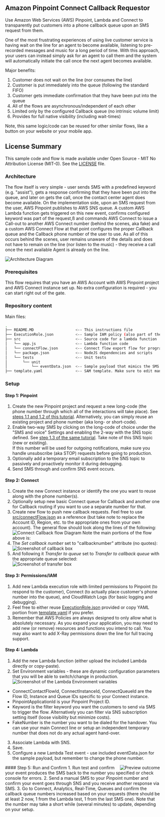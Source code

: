## Amazon Pinpoint Connect Callback Requestor
Use Amazon Web Services (AWS) Pinpoint, Lambda and Connect to transparently put customers into a phone callback queue upon an SMS request from them.

One of the most frustrating experiences of using live customer service is having wait on the line for an agent to become available, listening to pre-recorded messages and music for a long period of time. With this approach, your users can instead simply ask for an agent to call them and the system will automatically initiate the call once the next agent becomes available.

Major benefits:
1. Customer does not wait on the line (nor consumes the line)
2. Customer is put immediately into the queue (following the standard FIFO)
3. Customer gets immediate confirmation that they have been put into the queue
4. All of the flows are asynchronous/independent of each other
5. Limited only by the configured Callback queue (no intrinsic volume limit)
6. Provides for full native visibility (including wait-times)

Note, this same logic/code can be reused for other similar flows, like a button on your website or your mobile app.

## License Summary
This sample code and flow is made available under Open Source - MIT No Attribution License (MIT-0). See the [LICENSE](/LICENSE) file.

### Architecture
The flow itself is very simple - user sends SMS with a predefined keyword (e.g. "assist"), gets a response confirming that they have been put into the queue, and later on gets the call, once the contact center agent does become available. 
On the implementation side, upon an SMS request from the user, AWS Pinpoint publishes to AWS SNS queue. A custom AWS Lambda function gets triggered on this new event, confirms configured keyword was part of the request,ß and commands AWS Connect to issue a Call-out to another AWS Connect number (behind the scenes, aka fake) and a custom AWS Connect Flow at that point configures the proper Callback queue and the Callback phone number of the user to use. As all of this occurs behind the scenes, user remains unaware of the details and does not have to remain on the line (nor listen to the music) - they receive a call once the next available Agent is already on the line.

![Architecture Diagram](misc/architecture.png?raw=true)

### Prerequisites
This flow requires that you have an AWS Account with AWS Pinpoint project and AWS Connect instance set up. 
No extra configuration is required - you can start right out of the gate.

### Repository content
Main files:
```bash
.
├── README.MD                   <-- This instructions file
├── ExecutionRole.json          <-- Sample IAM policy (also part of the SAM template). Make sure to edit manually first!
├── src                         <-- Source code for a lambda function
│   └── app.js                  <-- Lambda function code
│   └── connectFlow.json        <-- Connect flow export flow for programmatic callback. Make sure to edit manually first!
│   └── package.json            <-- NodeJS dependencies and scripts
│   └── tests                   <-- Unit tests
│       └── unit
│           └── eventData.json  <-- Sample payload that mimics the SMS received from customer (from Pinpoint via SNS). Make sure to edit manually first!
├── template.yaml               <-- SAM template. Make sure to edit manually first!
```

### Setup
#### Step 1: Pinpoint
1. Create the new Pinpoint project and request a new long-code (the phone number through which all of the interactions will take place). See [steps 1.1 and 1.2 of this tutorial](https://docs.aws.amazon.com/pinpoint/latest/developerguide/tutorials-two-way-sms-part-1.html). Alternatively, you can simply reuse an existing project and phone number (aka long- or short-code).  
2. Enable two-way SMS by clicking on the long-code of choice under the "SMS and voice" Settings and enabling the 2-way with the SNS topic defined. See [step 1.3 of the same tutorial](https://docs.aws.amazon.com/pinpoint/latest/developerguide/tutorials-two-way-sms-part-1.html). Take note of this SNS topic (new or existing).    
If this number will be used for outgoing notifications, make sure you handle unsubscribe (aka STOP) requests before going to production.  
3. Optionally add a temporary email subscription to the SNS topic to passively and proactively monitor it during debugging.  
4. Send SMS through and confirm SNS event occurs.
#### Step 2: Connect
1. Create the new Connect instance or identify the one you want to reuse along with the phone number(s). 
2. Optionally setup new basic Connect queue for Callback and another one for Callback routing if you want to use a separate number for that.  
3. Create new flow to push new callback requests. Feel free to use [src/connectFlow.json](src/connectFlow.json) as a reference (but take note to replace the Account ID, Region, etc. to the appropriate ones from your own account). The general flow should look along the lines of the following:  
![Connect Callback flow Diagram](misc/ConnectCallBackFlow.png?raw=true)
Note the main portions of the flow above is:
4. The _Set callback number_ set to "callbacknumber" attribute (no quotes):  
![Screenshot of callback box](misc/ConnectCallBackBox.png?raw=true)
5. And following it _Transfer to queue_ set to _Transfer to callback queue_ with the appropriate queue selected:  
![Screenshot of transfer box](misc/ConnectCallBackTransferBox.png?raw=true)
#### Step 3: Permissions/IAM
1. Add new Lambda execution role with limited permissions to Pinpoint (to respond to the customer), Connect (to actually place customer's phone number into the queue), and CloudWatch Logs (for basic logging and debugging). 
2. Feel free to either reuse [ExecutionRole.json](ExecutionRole.json) provided or copy YAML portion from [template.yaml](template.yaml) if you prefer.  
3. Remember that AWS Policies are always designed to only allow what is absolutely necessary. As you expand your application, you may need to add new (or remove) resources and functions you intend to call. You may also want to add X-Ray permissions down the line for full tracing support.
#### Step 4: Lambda
1. Add the new Lambda function (either upload the included Lambda directly or copy-paste).  
2. Set Environment variables - these are dynamic configuration parameters that you will be able to switch/change in production.  
![Screenshot of the Lambda Environment variables](misc/LambdaVariables.png?raw=true)  
* ConnectContactFlowId, ConnectInstanceId, ConnectQueueId are the Flow ID, Instance and Queue IDs specific to your Connect instance.
* PinpointApplicationId is your Pinpoint Project ID.
* Keyword is the filter keyword you want the customers to send via SMS to trigger the flow. Alternatively you can filter via SNS subscription setting itself (loose visibility but minimize costs).
* FakeNumber is the number you want to be dialed for the handover. You can use your main Connect line or setup an independent temporary number that does not do any actual agent hand-over.  

3. Associate Lambda with SNS.  
4. Save.  
5. Configure a new Lambda Test event - use included eventData.json for the sample payload, but remember to change the phone number.
<img align="right" src="misc/phone.png" alt="Preview outcome" />
#### Step 5: Run and Confirm
1. Run test and confirm your event produces the SMS back to the number you specified or check console for errors.  
2. Send a manual SMS to your Pinpoint number and confirm your event goes through SNS and you receive another response via SMS.  
3. Go to Connect, Analytics, Real-Time, Queues and confirm the callback queue numbers increased based on your requests (there should be at least 2 now, 1 from the Lambda test, 1 from the last SMS one). Note that the number may take a short while (several minutes) to update, depending on your setup.
